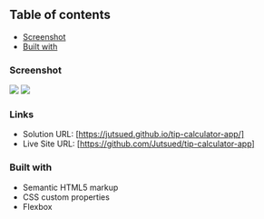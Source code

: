 ## Table of contents
  - [Screenshot](#screenshot)
  - [Built with](#built-with)

### Screenshot

![](./webcapture/full.jpg)
![](./webcapture/mobile.jpg)

### Links

- Solution URL: [https://jutsued.github.io/tip-calculator-app/]
- Live Site URL: [https://github.com/Jutsued/tip-calculator-app]

### Built with

- Semantic HTML5 markup
- CSS custom properties
- Flexbox
